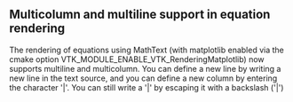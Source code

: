 ## Multicolumn and multiline support in equation rendering

The rendering of equations using MathText (with matplotlib enabled via the cmake option VTK_MODULE_ENABLE_VTK_RenderingMatplotlib) now supports multiline and multicolumn. You can define a new line by writing a new line in the text source, and you can define a new column by entering the character '|'. You can still write a '|' by escaping it with a backslash ('\|')
